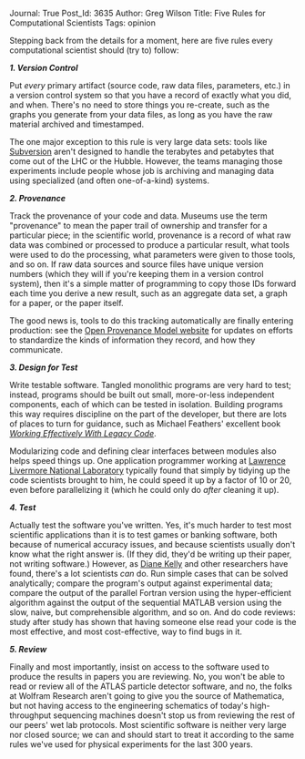 Journal: True
Post_Id: 3635
Author: Greg Wilson
Title: Five Rules for Computational Scientists
Tags: opinion

<p>Stepping back from the details for a moment, here are five rules every computational scientist should (try to) follow:</p>
<p><em><strong>1. Version Control</strong></em></p>
<p>Put <em>every</em> primary artifact (source code, raw data files, parameters, etc.) in a version control system so that you have a record of exactly what you did, and when.  There's no need to store things you re-create, such as the graphs you generate from your data files, as long as you have the raw material archived and timestamped.</p>
<p>The one major exception to this rule is very large data sets: tools like <a href="/4_0/vc/">Subversion</a> aren't designed to handle the terabytes and petabytes that come out of the LHC or the Hubble.  However, the teams managing those experiments include people whose job is archiving and managing data using specialized (and often one-of-a-kind) systems.</p>
<p><strong><em>2. Provenance</em></strong></p>
<p>Track the provenance of your code and data.  Museums use the term "provenance" to mean the paper trail of ownership and transfer for a particular piece; in the scientific world, provenance is a record of what raw data was combined or processed to produce a particular result, what tools were used to do the processing, what parameters were given to those tools, and so on.  If raw data sources and source files have unique version numbers (which they will if you're keeping them in a version control system), then it's a simple matter of programming to copy those IDs forward each time you derive a new result, such as an aggregate data set, a graph for a paper, or the paper itself.</p>
<p>The good news is, tools to do this tracking automatically are finally entering production: see the <a href="http://openprovenance.org/">Open Provenance Model website</a> for updates on efforts to standardize the kinds of information they record, and how they communicate.</p>
<p><strong><em>3. Design for Test</em></strong></p>
<p>Write testable software.  Tangled monolithic programs are very hard to test; instead, programs should be built out small, more-or-less independent components, each of which can be tested in isolation. Building programs this way requires discipline on the part of the developer, but there are lots of places to turn for guidance, such as Michael Feathers' excellent book <cite><a href="http://www.amazon.com/Working-Effectively-Legacy-Michael-Feathers/dp/0131177052/">Working Effectively With Legacy Code</a></cite>.</p>
<p>Modularizing code and defining clear interfaces between modules also helps speed things up.  One application programmer working at <a href="http://www.llnl.gov/">Lawrence Livermore National Laboratory</a> typically found that simply by tidying up the code scientists brought to him, he could speed it up by a factor of 10 or 20, even before parallelizing it (which he could only do <em>after</em> cleaning it up).</p>
<p><strong><em>4. Test</em></strong></p>
<p>Actually test the software you've written.  Yes, it's much harder to test most scientific applications than it is to test games or banking software, both because of numerical accuracy issues, and because scientists usually don't know what the right answer is.  (If they did, they'd be writing up their paper, not writing software.)  However, as <a href="http://www.rmc.ca/aca/mcs-mi/per/kelly-d-eng.asp">Diane Kelly</a> and other researchers have found, there's a lot scientists <em>can</em> do.  Run simple cases that can be solved analytically; compare the program's output against experimental data; compare the output of the parallel Fortran version using the hyper-efficient algorithm against the output of the sequential MATLAB version using the slow, naive, but comprehensible algorithm, and so on.  And do code reviews: study after study has shown that having someone else read your code is the most effective, and most cost-effective, way to find bugs in it.</p>
<p><strong><em>5. Review</em></strong></p>
<p>Finally and most importantly, insist on access to the software used to produce the results in papers you are reviewing.  No, you won't be able to read or review all of the ATLAS particle detector software, and no, the folks at Wolfram Research aren't going to give you the source of Mathematica, but not having access to the engineering schematics of today's high-throughput sequencing machines doesn't stop us from reviewing the rest of our peers' wet lab protocols.  Most scientific software is neither very large nor closed source; we can and should start to treat it according to the same rules we've used for physical experiments for the last 300 years.</p>
